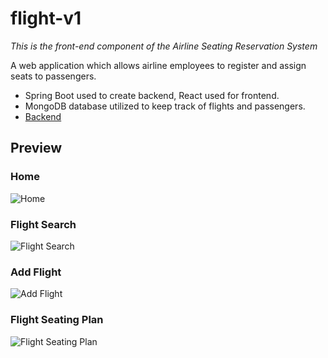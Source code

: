 # flight-v1

*This is the front-end component of the Airline Seating Reservation System*

A web application which allows airline employees to register and assign seats to passengers.

- Spring Boot used to create backend, React used for frontend.
- MongoDB database utilized to keep track of flights and passengers.
- [Backend](https://github.com/shahrukh-saeed/AirlineReservationSystem)

## Preview

### Home
![Home](https://i.imgur.com/VJKTNSp.jpg)

### Flight Search
![Flight Search](https://i.imgur.com/ma8xcco.jpg)

### Add Flight
![Add Flight](https://i.imgur.com/ZsMkUcd.jpg)

### Flight Seating Plan
![Flight Seating Plan](https://i.imgur.com/7y4zFGi.jpg)



